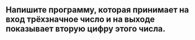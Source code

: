 ## Напишите программу, которая принимает на вход трёхзначное число и на выходе показывает вторую цифру этого числа.